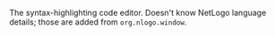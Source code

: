 The syntax-highlighting code editor. Doesn't know NetLogo language details; those are added from `org.nlogo.window`.
